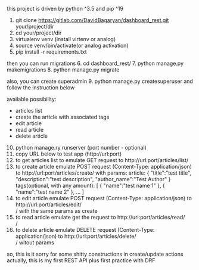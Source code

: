 this project is driven by python ^3.5 and pip ^19 

1. git clone https://gitlab.com/DavidBagaryan/dashboard_rest.git your/project/dir 
2. cd your/project/dir
3. virtualenv venv (install virtenv or analog) 
4. source venv/bin/activate(or analog activation)
5. pip install -r requirements.txt

then you can run migrations
6. cd dashboard_rest/
7. python manage.py makemigrations
8. python manage.py migrate

also, you can create superadmin
9. python manage.py createsuperuser and follow the instruction below

available possibility:
- articles list 
- create the article with associated tags
- edit article
- read article
- delete article

10. python manage.ry runserver (port number - optional)
11. copy URL below to test app (http://url:port)
11. to get articles list to emulate GET request to http://url:port/articles/list/
12. to create article emulate POST request (Content-Type: application/json) 
    to http://url:port/articles/create/ with params:
    article: {
      "title":"test title",
      "description":"test description",
      "author_name":"Test Author"
    }
    tags(optional, with any amount): [
      {
        "name":"test name 1"
      },
      {
        "name":"test name 2"
      },
      ...
    ]
13. to edit article emulate POST request (Content-Type: application/json) 
    to http://url:port/articles/edit/<article title>/ with the same params as create
14. to read article emulate get the request to 
    http://url:port/articles/read/<article title>/    
14. to delete article emulate DELETE request (Content-Type: application/json) 
    to http://url:port/articles/delete/<article title>/ witout params    
          
so, this is it
sorry for some shitty constructions in create/update actions
actually, this is my first REST API plus first practice with DRF
          
          
          
          
          
          
          